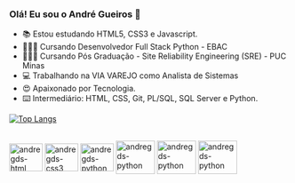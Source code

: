 ### Olá! Eu sou o André Gueiros 👋


- 📚 Estou estudando  HTML5, CSS3 e Javascript.
- 👨🏻‍🎓 Cursando Desenvolvedor Full Stack Python - EBAC
- 👨🏻‍🎓 Cursando Pós Graduação - Site Reliability Engineering (SRE) - PUC Minas
- 💻 Trabalhando na VIA VAREJO como Analista de Sistemas
- 😍 Apaixonado por Tecnologia.
- ⌨️ Intermediário: HTML, CSS, Git, PL/SQL, SQL Server e Python.


[![Top Langs](https://github-readme-stats.vercel.app/api/top-langs/?username=andregds&layout=compact)](https://github.com/andregds/github-readme-stats)
          
<div style="display: inline_block"><br>

 <img align="center" alt="andregds-html" height="50" width="60" src="https://cdn.jsdelivr.net/gh/devicons/devicon/icons/html5/html5-original-wordmark.svg" >
 <img align="center" alt="andregds-css3" height="50" width="60" src="https://cdn.jsdelivr.net/gh/devicons/devicon/icons/css3/css3-original-wordmark.svg" >
 <img align="center" alt="andregds-python" height="50" width="60" src="https://cdn.jsdelivr.net/gh/devicons/devicon/icons/python/python-original-wordmark.svg" >
 <img align="center" alt="andregds-python" height="60" width="70" src="https://cdn.jsdelivr.net/gh/devicons/devicon/icons/microsoftsqlserver/microsoftsqlserver-plain-wordmark.svg" >
 <img align="center" alt="andregds-python" height="60" width="70" src="https://cdn.jsdelivr.net/gh/devicons/devicon/icons/jquery/jquery-original-wordmark.svg" />
<img align="center" alt="andregds-python" height="60" width="70" src="https://cdn.jsdelivr.net/gh/devicons/devicon/icons/javascript/javascript-original.svg" />


</div>
